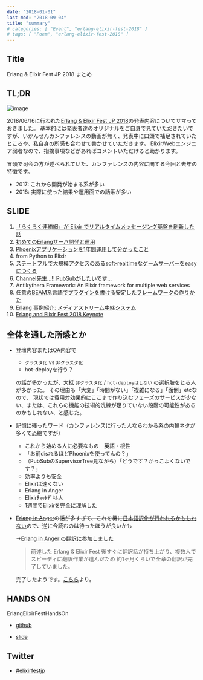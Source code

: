 ```yaml
---
date: "2018-01-01"
last-mod: "2018-09-04"
title: "summary"
# categories: [ "Event", "erlang-elixir-fest-2018" ]
# tags: [ "Poem", "erlang-elixir-fest-2018" ]
---
```


## Title
Erlang & Elixir Fest JP 2018 まとめ

## TL;DR

![image](https://user-images.githubusercontent.com/26793088/41524819-af749156-7319-11e8-9e5c-9ff54fc4dd14.png)

2018/06/16に行われた[Erlang & Elixir Fest JP 2018](https://elixir-fest.jp/)の発表内容についてサマっておきました。
基本的には発表者達のオリジナルをご自身で見ていただきたいですが、いかんせんカンファレンスの動画が無く、発表中に口頭で補足されていたところや、私自身の所感も合わせて書かせていただきます。
Elixir/Webエンジニア弱者なので、指摘事項などがあればコメントいただけると助かります。

冒頭で司会の方が述べられていた、カンファレンスの内容に関する今回と去年の特徴です。
  - 2017: これから開発が始まる系が多い
  - 2018: 実際に使った結果や運用面での話系が多い

## SLIDE

1. [「らくらく連絡網」が Elixir でリアルタイムメッセージング基盤を刷新した話](https://eole-repos.github.io/public/elixirfest/2018/elixirfest2018-eole-rinosamakanata.pdf)
2. [初めてのErlangサーバ開発と運用](https://speakerdeck.com/mookjp/chu-metefalseerlangsahakai-fa-toyun-yong?slide=1)
3. [Phoenixアプリケーションを1年間運用して分かったこと](https://speakerdeck.com/kanmo/keep-phoenix-app-productivity?slide=1)
4. from Python to Elixir
5. [ステートフルで大規模アクセスのあるsoft-realtimeなゲームサーバーをeasyにつくる](https://speakerdeck.com/ne_sachirou/sutetohurudeda-gui-mo-akusesufalsearusoft-realtimenagemusabawoeasynitukuru?slide=1)
6. [Channel先生...!! PubSubがしたいです...](https://speakerdeck.com/ohr486/erlangelixirfest2018-ohr486-session)
7. Antikythera Framework: An Elixir framework for multiple web services
8. [任意のBEAM系言語でプラグインを書ける安定したフレームワークの作りかた](https://niku.name/2018/06/16/slide.html)
9. [Erlang 事例紹介: メディアストリーム中継システム](https://niconare.nicovideo.jp/watch/kn3115)
10. [Erlang and Elixir Fest 2018 Keynote](https://speakerdeck.com/jj1bdx/erlang-and-elixir-fest-2018-keynote)


## 全体を通した所感とか
- 登壇内容またはQA内容で
  - `クラスタ化` vs `非クラスタ化`
  - hot-deployを行う？
  
  の話が多かったが、大抵
  `非クラスタ化` / `hot-deployはしない`
  の選択肢をとる人が多かった。
  その理由も「大変」「時間がない」「複雑になる」「面倒」etcなので、
  現状では費用対効果的にここまで作り込むフェーズのサービスが少ない、または、これらの機能の技術的洗練が足りていない段階の可能性があるのかもしれない、と感じた。
  
- 記憶に残ったワード（カンファレンスに行った人ならわかる系の内輪ネタが多くて恐縮ですが）  
  - これから始める人に必要なもの　英語・根性
  - 「お前disれるほどPhoenixを使ってんの？」
  - （PubSubのSupervisorTree見ながら）「どうです？かっこよくないです？」
  - 効率よりも安全
  - Elixirは速くない
  - Erlang in Anger
  - Elixirﾁｮｯﾄﾃﾞｷﾙ人
  - 1週間でElixirを完全に理解した

- ~~[Erlang in Anger](https://www.erlang-in-anger.com/)の話が多すぎて、これを機に[日本語訳化が行われるかもしれない](https://twitter.com/seizans/status/1008263285559312384)ので、逆に今読むのは待ったほうが良いかも~~

  →[Erlang in Anger の翻訳に参加しました](https://blog.mookjp.io/blog-ja/erlang-in-anger-%E3%81%AE%E7%BF%BB%E8%A8%B3%E3%81%AB%E5%8F%82%E5%8A%A0%E3%81%97%E3%81%BE%E3%81%97%E3%81%9F/)
  > 前述した Erlang & Elixir Fest 後すぐに翻訳話が持ち上がり、複数人でスピーディに翻訳作業が進んだため 約1ヶ月くらいで全章の翻訳が完了していました。
  
  完了したようです。[こちら](https://github.com/ymotongpoo/erlang-in-anger)より。

## HANDS ON

ErlangElixirFestHandsOn

- [github](https://github.com/ohr486/ErlangElixirFestHandsOn)

- [slide](https://www.slideshare.net/ohr486?utm_campaign=profiletracking&utm_medium=sssite&utm_source=ssslideview)


## Twitter
- [#elixirfestjp](https://twitter.com/hashtag/elixirfestjp?f=tweets&vertical=default&src=hash)


